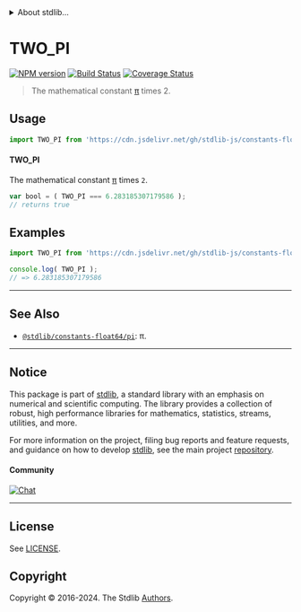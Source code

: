 <!--

@license Apache-2.0

Copyright (c) 2018 The Stdlib Authors.

Licensed under the Apache License, Version 2.0 (the "License");
you may not use this file except in compliance with the License.
You may obtain a copy of the License at

   http://www.apache.org/licenses/LICENSE-2.0

Unless required by applicable law or agreed to in writing, software
distributed under the License is distributed on an "AS IS" BASIS,
WITHOUT WARRANTIES OR CONDITIONS OF ANY KIND, either express or implied.
See the License for the specific language governing permissions and
limitations under the License.

-->


<details>
  <summary>
    About stdlib...
  </summary>
  <p>We believe in a future in which the web is a preferred environment for numerical computation. To help realize this future, we've built stdlib. stdlib is a standard library, with an emphasis on numerical and scientific computation, written in JavaScript (and C) for execution in browsers and in Node.js.</p>
  <p>The library is fully decomposable, being architected in such a way that you can swap out and mix and match APIs and functionality to cater to your exact preferences and use cases.</p>
  <p>When you use stdlib, you can be absolutely certain that you are using the most thorough, rigorous, well-written, studied, documented, tested, measured, and high-quality code out there.</p>
  <p>To join us in bringing numerical computing to the web, get started by checking us out on <a href="https://github.com/stdlib-js/stdlib">GitHub</a>, and please consider <a href="https://opencollective.com/stdlib">financially supporting stdlib</a>. We greatly appreciate your continued support!</p>
</details>

# TWO_PI

[![NPM version][npm-image]][npm-url] [![Build Status][test-image]][test-url] [![Coverage Status][coverage-image]][coverage-url] <!-- [![dependencies][dependencies-image]][dependencies-url] -->

> The mathematical constant [π][@stdlib/constants/float64/pi] times 2.



<section class="usage">

## Usage

```javascript
import TWO_PI from 'https://cdn.jsdelivr.net/gh/stdlib-js/constants-float64-two-pi@deno/mod.js';
```

#### TWO_PI

The mathematical constant [π][@stdlib/constants/float64/pi] times `2`.

```javascript
var bool = ( TWO_PI === 6.283185307179586 );
// returns true
```

</section>

<!-- /.usage -->

<section class="examples">

## Examples

<!-- TODO: better example -->

<!-- eslint no-undef: "error" -->

```javascript
import TWO_PI from 'https://cdn.jsdelivr.net/gh/stdlib-js/constants-float64-two-pi@deno/mod.js';

console.log( TWO_PI );
// => 6.283185307179586
```

</section>

<!-- /.examples -->

<!-- C interface documentation. -->



<!-- Section for related `stdlib` packages. Do not manually edit this section, as it is automatically populated. -->

<section class="related">

* * *

## See Also

-   <span class="package-name">[`@stdlib/constants-float64/pi`][@stdlib/constants/float64/pi]</span><span class="delimiter">: </span><span class="description">π.</span>

</section>

<!-- /.related -->

<!-- Section for all links. Make sure to keep an empty line after the `section` element and another before the `/section` close. -->


<section class="main-repo" >

* * *

## Notice

This package is part of [stdlib][stdlib], a standard library with an emphasis on numerical and scientific computing. The library provides a collection of robust, high performance libraries for mathematics, statistics, streams, utilities, and more.

For more information on the project, filing bug reports and feature requests, and guidance on how to develop [stdlib][stdlib], see the main project [repository][stdlib].

#### Community

[![Chat][chat-image]][chat-url]

---

## License

See [LICENSE][stdlib-license].


## Copyright

Copyright &copy; 2016-2024. The Stdlib [Authors][stdlib-authors].

</section>

<!-- /.stdlib -->

<!-- Section for all links. Make sure to keep an empty line after the `section` element and another before the `/section` close. -->

<section class="links">

[npm-image]: http://img.shields.io/npm/v/@stdlib/constants-float64-two-pi.svg
[npm-url]: https://npmjs.org/package/@stdlib/constants-float64-two-pi

[test-image]: https://github.com/stdlib-js/constants-float64-two-pi/actions/workflows/test.yml/badge.svg?branch=main
[test-url]: https://github.com/stdlib-js/constants-float64-two-pi/actions/workflows/test.yml?query=branch:main

[coverage-image]: https://img.shields.io/codecov/c/github/stdlib-js/constants-float64-two-pi/main.svg
[coverage-url]: https://codecov.io/github/stdlib-js/constants-float64-two-pi?branch=main

<!--

[dependencies-image]: https://img.shields.io/david/stdlib-js/constants-float64-two-pi.svg
[dependencies-url]: https://david-dm.org/stdlib-js/constants-float64-two-pi/main

-->

[chat-image]: https://img.shields.io/gitter/room/stdlib-js/stdlib.svg
[chat-url]: https://app.gitter.im/#/room/#stdlib-js_stdlib:gitter.im

[stdlib]: https://github.com/stdlib-js/stdlib

[stdlib-authors]: https://github.com/stdlib-js/stdlib/graphs/contributors

[umd]: https://github.com/umdjs/umd
[es-module]: https://developer.mozilla.org/en-US/docs/Web/JavaScript/Guide/Modules

[deno-url]: https://github.com/stdlib-js/constants-float64-two-pi/tree/deno
[umd-url]: https://github.com/stdlib-js/constants-float64-two-pi/tree/umd
[esm-url]: https://github.com/stdlib-js/constants-float64-two-pi/tree/esm
[branches-url]: https://github.com/stdlib-js/constants-float64-two-pi/blob/main/branches.md

[stdlib-license]: https://raw.githubusercontent.com/stdlib-js/constants-float64-two-pi/main/LICENSE

<!-- <related-links> -->

[@stdlib/constants/float64/pi]: https://github.com/stdlib-js/constants-float64-pi/tree/deno

<!-- </related-links> -->

</section>

<!-- /.links -->
